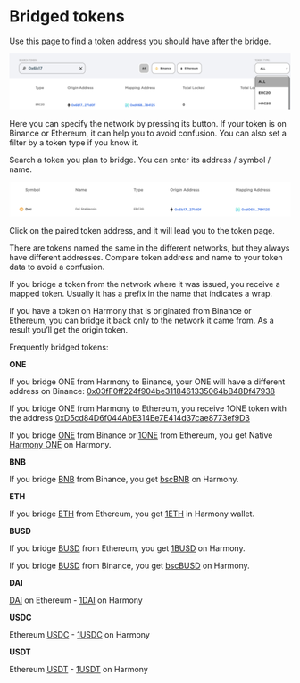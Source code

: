# Bridged tokens

Use [this page](https://layerzero.bridge.harmony.one/tokens) to find a token address you should have after the bridge. 

![](../../../../.gitbook/assets/LayerZero-tokens-menu.png)

Here you can specify the network by pressing its button. If your token is on Binance or Ethereum, it can help you to avoid confusion. You can also set a filter by a token type if you know it.

Search a token you plan to bridge. You can enter its address / symbol / name.

![](../../../../.gitbook/assets/LayerZero-tokens-DAI.png)

Click on the paired token address, and it will lead you to the token page.

There are tokens named the same in the different networks, but they always have different addresses. Compare token address and name to your token data to avoid a confusion.

If you bridge a token from the network where it was issued, you receive a mapped token. Usually it has a prefix in the name that indicates a wrap.

If you have a token on Harmony that is originated from Binance or Ethereum, you can bridge it back only to the network it came from. As a result you’ll get the origin token. 

Frequently bridged tokens:

**ONE**

If you bridge ONE from Harmony to Binance, your ONE will have a different address on Binance: [0x03fF0ff224f904be3118461335064bB48Df47938](https://bscscan.com/token/0x03fF0ff224f904be3118461335064bB48Df47938)

If you bridge ONE from Harmony to Ethereum, you receive 1ONE token with the address [0xD5cd84D6f044AbE314Ee7E414d37cae8773ef9D3](https://etherscan.io/token/0xD5cd84D6f044AbE314Ee7E414d37cae8773ef9D3)

If you bridge [ONE](https://bscscan.com/token/0x03fF0ff224f904be3118461335064bB48Df47938) from Binance or [1ONE](https://etherscan.io/token/0xD5cd84D6f044AbE314Ee7E414d37cae8773ef9D3) from Ethereum, you get Native [Harmony ONE](https://explorer.harmony.one/#/address/0x00eeeeeeeeeeeeeeeeeeeeeeeeeeeeeeeeeeeeee?activeTab=3) on Harmony.

**BNB**

If you bridge [BNB](https://bscscan.com/token/0x00eeeeeeeeeeeeeeeeeeeeeeeeeeeeeeeeeeeeee) from Binance, you get [bscBNB](https://explorer.harmony.one/#/address/0xDC60CcF6Ae05f898F4255EF580E731b4011100Ec?activeTab=3) on Harmony.

**ETH**

If you bridge [ETH](https://etherscan.io/token/0x00eeeeeeeeeeeeeeeeeeeeeeeeeeeeeeeeeeeeee) from Ethereum, you get [1ETH](https://explorer.harmony.one/#/address/0x4cC435d7b9557d54d6EF02d69Bbf72634905Bf11?activeTab=3) in Harmony wallet.


**BUSD**

If you bridge [BUSD](https://etherscan.io/token/0x4fabb145d64652a948d72533023f6e7a623c7c53) from Ethereum, you get [1BUSD](https://explorer.harmony.one/address/0xFeee03BFBAA49dc8d11DDAab8592546018dfb709?activeTab=3) on Harmony.

If you bridge [BUSD](https://bscscan.com/token/0xe9e7CEA3DedcA5984780Bafc599bD69ADd087D56) from Binance, you get [bscBUSD](https://explorer.harmony.one/address/0x1Aa1F7815103c0700b98f24138581b88d4cf9769?activeTab=3) on Harmony.

**DAI**

[DAI](https://etherscan.io/token/0x6B175474E89094C44Da98b954EedeAC495271d0F) on Ethereum - [1DAI](https://explorer.harmony.one/address/0xd068722E4e1387E4958300D1e625d2878f784125?activeTab=3) on Harmony

**USDC**

Ethereum [USDC](https://etherscan.io/token/0xA0b86991c6218b36c1d19D4a2e9Eb0cE3606eB48) - [1USDC](https://explorer.harmony.one/address/0xBC594CABd205bD993e7FfA6F3e9ceA75c1110da5?activeTab=3) on Harmony

**USDT**

Ethereum [USDT](https://etherscan.io/token/0xdac17f958d2ee523a2206206994597c13d831ec7) - [1USDT](https://explorer.harmony.one/#/address/0xF2732e8048f1a411C63e2df51d08f4f52E598005?activeTab=3) on Harmony
